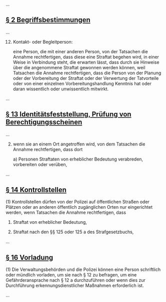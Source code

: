 ...

## [§ 2 Begriffsbestimmungen](http://www.voris.niedersachsen.de/jportal/portal/t/73x/page/bsvorisprod.psml?pid=Dokumentanzeige&showdoccase=1&js_peid=Trefferliste&documentnumber=2&numberofresults=2&fromdoctodoc=yes&doc.id=jlr-SOGNDrahmen&doc.part=X&doc.price=0.0&doc.hl=1#jlr-SOGNDV2P2)

...

12. Kontakt- oder Begleitperson:

    eine Person, die mit einer anderen Person, von der Tatsachen die Annahme rechtfertigen, dass diese eine Straftat begehen wird, in einer Weise in Verbindung steht, die erwarten lässt, dass durch sie Hinweise über die angenommene Straftat gewonnen werden können, weil Tatsachen die Annahme rechtfertigen, dass die Person von der Planung oder der Vorbereitung der Straftat oder der Verwertung der Tatvorteile oder von einer einzelnen Vorbereitungshandlung Kenntnis hat oder daran wissentlich oder unwissentlich mitwirkt.

...

## [§ 13 Identitätsfeststellung, Prüfung von Berechtigungsscheinen](http://www.voris.niedersachsen.de/jportal/portal/t/73x/page/bsvorisprod.psml?pid=Dokumentanzeige&showdoccase=1&js_peid=Trefferliste&documentnumber=2&numberofresults=2&fromdoctodoc=yes&doc.id=jlr-SOGNDrahmen&doc.part=X&doc.price=0.0&doc.hl=1#jlr-SOGNDV2P13)

...

2. wenn sie an einem Ort angetroffen wird, von dem Tatsachen die Annahme rechtfertigen, dass dort

    a) Personen Straftaten von erheblicher Bedeutung verabreden, vorbereiten oder verüben,

...

## [§ 14 Kontrollstellen](http://www.voris.niedersachsen.de/jportal/portal/t/73x/page/bsvorisprod.psml?pid=Dokumentanzeige&showdoccase=1&js_peid=Trefferliste&documentnumber=2&numberofresults=2&fromdoctodoc=yes&doc.id=jlr-SOGNDrahmen&doc.part=X&doc.price=0.0&doc.hl=1#jlr-SOGNDV16P14)

(1) Kontrollstellen dürfen von der Polizei auf öffentlichen Straßen oder Plätzen oder an anderen öffentlich zugänglichen Orten nur eingerichtet werden, wenn Tatsachen die Annahme rechtfertigen, dass

1. Straftat von erheblicher Bedeutung,

2. Straftat nach den §§ 125 oder 125 a des Strafgesetzbuchs,

...

## [§ 16 Vorladung](http://www.voris.niedersachsen.de/jportal/portal/t/73x/page/bsvorisprod.psml?pid=Dokumentanzeige&showdoccase=1&js_peid=Trefferliste&documentnumber=2&numberofresults=2&fromdoctodoc=yes&doc.id=jlr-SOGNDrahmen&doc.part=X&doc.price=0.0&doc.hl=1#jlr-SOGNDpP16)

(1) Die Verwaltungsbehörden und die Polizei können eine Person schriftlich oder mündlich vorladen, um sie nach § 12 zu befragen, um eine Gefährderansprache nach § 12 a durchzuführen oder wenn dies zur Durchführung erkennungsdienstlicher Maßnahmen erforderlich ist.

...
